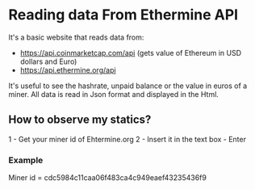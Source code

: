 # Reading data From Ethermine API

It's a basic website that reads data from:

- https://api.coinmarketcap.com/api    (gets value of Ethereum in USD dollars and Euro)
- https://api.ethermine.org/api         

It's useful to see the hashrate, unpaid balance or the value in euros of a miner. All data is read in Json format and displayed in the Html. 

## How to observe my statics?

1 - Get your miner id of Ehtermine.org
2 - Insert it in the text box - Enter

### Example

Miner id = cdc5984c11caa06f483ca4c949eaef43235436f9



